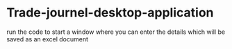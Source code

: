 # Trade-journel-desktop-application
run the code to start a window where you can enter the details which will be saved as an excel document
